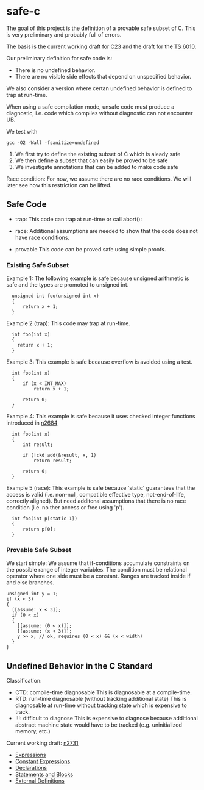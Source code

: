 # safe-c

The goal of this project is the definition of a provable safe subset of C. This is very preliminary and probably full of errors.

The basis is the current working draft for [C23](./c23.mkd) and the draft for the [TS 6010](./ts6010.mkd).

Our preliminary definition for safe code is:

* There is no undefined behavior.
* There are no visible side effects that depend on unspecified behavior.

We also consider a version where certan undefined behavior is defined to trap at run-time.

When using a safe compilation mode, unsafe code must produce a diagnostic, i.e. code which compiles without diagnostic can not encounter UB.

We test with

	gcc -O2 -Wall -fsanitize=undefined


1. We first try to define the existing subset of C which is aleady safe
2. We then define a subset that can easily be proved to be safe
3. We investigate annotations that can be added to make code safe

Race condition: For now, we assume there are no race conditions. We will later see how this restriction can be lifted.


## Safe Code

* trap:
  This code can trap at run-time or call abort():
  
* race:
  Additional assumptions are needed to show that the code does not have race conditions.
  
* provable
  This code can be proved safe using simple proofs.

### Existing Safe Subset

Example 1:
  The following example is safe because unsigned arithmetic is safe
  and the types are promoted to unsigned int.
  ```
	unsigned int foo(unsigned int x)
	{
		return x + 1;
	}
  ```
  
Example 2 (trap):
  This code may trap at run-time.
  ```
	int foo(int x)
	{
	  return x + 1;
	}
  ```

Example 3:
  This example is safe because overflow is avoided using a test.
  ```
	int foo(int x)
	{
		if (x < INT_MAX)
			return x + 1;

		return 0;
	}
  ```
Example 4:
  This example is safe because it uses checked integer functions introduced in [n2684](http://www.open-std.org/jtc1/sc22/wg14/www/docs/n2683.pdf)
  ```
  	int foo(int x)
	{
		int result;
		
		if (!ckd_add(&result, x, 1)
			return result;

		return 0;
	}
  ```
  
Example 5 (race):
  This example is safe because 'static' guarantees that the access is valid (i.e. non-null, compatible effective type, not-end-of-life, correctly aligned).
  But need additonal assumptions that there is no race condition (i.e. no ther access or free using 'p').
  ```
	int foo(int p[static 1])
	{
		return p[0];
	}
  ```

### Provable Safe Subset

We start simple: We assume that if-conditions accumulate constraints on the possible range of
integer variables. The condition must be relational operator where one side must be a constant.
Ranges are tracked inside if and else branches.
```
unsigned int y = 1;
if (x < 3)
{
  [[assume: x < 3]];
  if (0 < x)
  {
    [[assume: (0 < x)]];
    [[assume: (x < 3)]];
    y >> x; // ok, requires (0 < x) && (x < width)
  }
}
```


## Undefined Behavior in the C Standard

Classification:

* CTD: compile-time diagnosable
  This is diagnosable at a compile-time.
* RTD: run-time diagnosable (without tracking additional state)
  This is diagnosable at run-time without tracking state which is expensive to track.
* !!!: difficult to diagnose
  This is expensive to diagnose because additional abstract machine state would have to be tracked (e.g. uninitialized memory, etc.)


Current working draft: [n2731](http://www.open-std.org/jtc1/sc22/wg14/www/docs/n2731.pdf)

* [Expressions](./expr.mkd)
* [Constant Expressions](./cexpr.mkd)
* [Declarations](./decl.mkd)
* [Statements and Blocks](./stat.mkd)
* [External Definitions](./edef.mkd)
